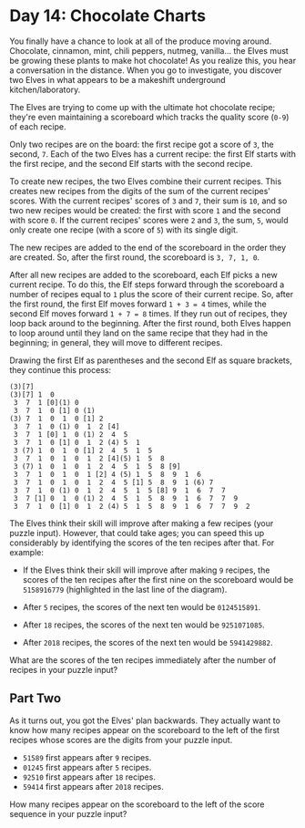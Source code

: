 # Day 14: Chocolate Charts

You finally have a chance to look at all of the produce moving around.
Chocolate, cinnamon, mint, chili peppers, nutmeg, vanilla... the Elves must be
growing these plants to make hot chocolate! As you realize this, you hear a
conversation in the distance. When you go to investigate, you discover two Elves
in what appears to be a makeshift underground kitchen/laboratory.

The Elves are trying to come up with the ultimate hot chocolate recipe; they're
even maintaining a scoreboard which tracks the quality score (`0-9`) of each
recipe.

Only two recipes are on the board: the first recipe got a score of `3`, the
second, `7`. Each of the two Elves has a current recipe: the first Elf starts
with the first recipe, and the second Elf starts with the second recipe.

To create new recipes, the two Elves combine their current recipes. This creates
new recipes from the digits of the sum of the current recipes' scores. With the
current recipes' scores of `3` and `7`, their sum is `10`, and so two new
recipes would be created: the first with score `1` and the second with score
`0`. If the current recipes' scores were `2` and `3`, the sum, `5`, would only
create one recipe (with a score of `5`) with its single digit.

The new recipes are added to the end of the scoreboard in the order they are
created. So, after the first round, the scoreboard is `3, 7, 1, 0`.

After all new recipes are added to the scoreboard, each Elf picks a new current
recipe. To do this, the Elf steps forward through the scoreboard a number of
recipes equal to `1` plus the score of their current recipe. So, after the first
round, the first Elf moves forward `1 + 3 = 4` times, while the second Elf moves
forward `1 + 7 = 8` times. If they run out of recipes, they loop back around to
the beginning. After the first round, both Elves happen to loop around until
they land on the same recipe that they had in the beginning; in general, they
will move to different recipes.

Drawing the first Elf as parentheses and the second Elf as square brackets, they
continue this process:

    (3)[7]
    (3)[7] 1  0
     3  7  1 [0](1) 0
     3  7  1  0 [1] 0 (1)
    (3) 7  1  0  1  0 [1] 2
     3  7  1  0 (1) 0  1  2 [4]
     3  7  1 [0] 1  0 (1) 2  4  5
     3  7  1  0 [1] 0  1  2 (4) 5  1
     3 (7) 1  0  1  0 [1] 2  4  5  1  5
     3  7  1  0  1  0  1  2 [4](5) 1  5  8
     3 (7) 1  0  1  0  1  2  4  5  1  5  8 [9]
     3  7  1  0  1  0  1 [2] 4 (5) 1  5  8  9  1  6
     3  7  1  0  1  0  1  2  4  5 [1] 5  8  9  1 (6) 7
     3  7  1  0 (1) 0  1  2  4  5  1  5 [8] 9  1  6  7  7
     3  7 [1] 0  1  0 (1) 2  4  5  1  5  8  9  1  6  7  7  9
     3  7  1  0 [1] 0  1  2 (4) 5  1  5  8  9  1  6  7  7  9  2

The Elves think their skill will improve after making a few recipes (your puzzle
input). However, that could take ages; you can speed this up considerably by
identifying the scores of the ten recipes after that. For example:

- If the Elves think their skill will improve after making `9` recipes, the
  scores of the ten recipes after the first nine on the scoreboard would be
  `5158916779` (highlighted in the last line of the diagram).

- After `5` recipes, the scores of the next ten would be `0124515891`.

- After `18` recipes, the scores of the next ten would be `9251071085`.

- After `2018` recipes, the scores of the next ten would be `5941429882`.

What are the scores of the ten recipes immediately after the number of recipes
in your puzzle input?

## Part Two

As it turns out, you got the Elves' plan backwards. They actually want to know
how many recipes appear on the scoreboard to the left of the first recipes whose
scores are the digits from your puzzle input.

- `51589` first appears after `9` recipes.
- `01245` first appears after `5` recipes.
- `92510` first appears after `18` recipes.
- `59414` first appears after `2018` recipes.

How many recipes appear on the scoreboard to the left of the score sequence in
your puzzle input?
